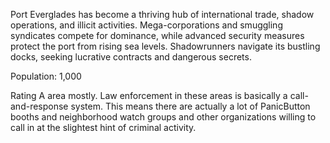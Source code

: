 Port Everglades has become a thriving hub of international trade, shadow operations, and illicit activities. Mega-corporations and smuggling syndicates compete for dominance, while advanced security measures protect the port from rising sea levels. Shadowrunners navigate its bustling docks, seeking lucrative contracts and dangerous secrets.

Population: 1,000

Rating A area mostly. Law enforcement in these areas is basically a call-and-response system. This means there are actually a lot of PanicButton booths and neighborhood watch groups and other organizations willing to call in at the slightest hint of criminal activity.